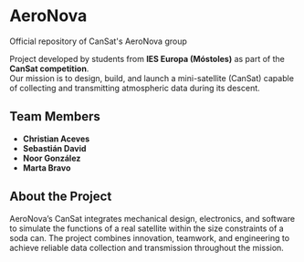 # AeroNova
Official repository of CanSat's AeroNova group  

Project developed by students from **IES Europa (Móstoles)** as part of the **CanSat competition**.  
Our mission is to design, build, and launch a mini-satellite (CanSat) capable of collecting and transmitting atmospheric data during its descent.

## Team Members
- **Christian Aceves**  
- **Sebastián David**  
- **Noor González**  
- **Marta Bravo**

## About the Project
AeroNova’s CanSat integrates mechanical design, electronics, and software to simulate the functions of a real satellite within the size constraints of a soda can. The project combines innovation, teamwork, and engineering to achieve reliable data collection and transmission throughout the mission.
